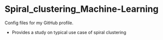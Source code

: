 # Spiral_clustering_Machine-Learning
Config files for my GitHub profile.

- Provides a study on typical use case of spiral clustering

